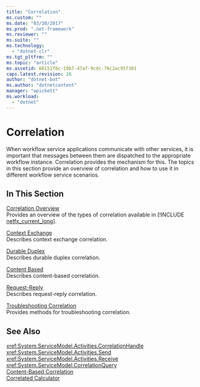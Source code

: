 ```yaml
---
title: "Correlation"
ms.custom: ""
ms.date: "03/30/2017"
ms.prod: ".net-framework"
ms.reviewer: ""
ms.suite: ""
ms.technology: 
  - "dotnet-clr"
ms.tgt_pltfrm: ""
ms.topic: "article"
ms.assetid: 60151f6c-19b7-47af-9cdc-76c2ac95f301
caps.latest.revision: 26
author: "dotnet-bot"
ms.author: "dotnetcontent"
manager: "wpickett"
ms.workload: 
  - "dotnet"
---
```

# Correlation
When workflow service applications communicate with other services, it is important that messages between them are dispatched to the appropriate workflow instance. Correlation provides the mechanism for this. The topics in this section provide an overview of correlation and how to use it in different workflow service scenarios.  
  
## In This Section  
 [Correlation Overview](../../../../docs/framework/wcf/feature-details/correlation-overview.md)  
 Provides an overview of the types of correlation available in [!INCLUDE [netfx_current_long](../../../../includes/netfx-current-long-md.md)].  
  
 [Context Exchange](../../../../docs/framework/wcf/feature-details/context-exchange-correlation.md)  
 Describes context exchange correlation.  
  
 [Durable Duplex](../../../../docs/framework/wcf/feature-details/durable-duplex-correlation.md)  
 Describes durable duplex correlation.  
  
 [Content Based](../../../../docs/framework/wcf/feature-details/content-based-correlation.md)  
 Describes content-based correlation.  
  
 [Request-Reply](../../../../docs/framework/wcf/feature-details/request-reply-correlation.md)  
 Describes request-reply correlation.  
  
 [Troubleshooting Correlation](../../../../docs/framework/wcf/feature-details/troubleshooting-correlation.md)  
 Provides methods for troubleshooting correlation.  
  
## See Also  
 <xref:System.ServiceModel.Activities.CorrelationHandle>  
 <xref:System.ServiceModel.Activities.Send>  
 <xref:System.ServiceModel.Activities.Receive>  
 <xref:System.ServiceModel.CorrelationQuery>  
 [Content-Based Correlation](../../../../docs/framework/windows-workflow-foundation/samples/content-based-correlation.md)  
 [Correlated Calculator](../../../../docs/framework/windows-workflow-foundation/samples/correlated-calculator.md)
